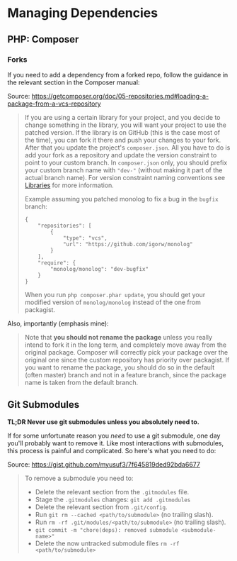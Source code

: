 # Managing Dependencies

## PHP: Composer

### Forks

If you need to add a dependency from a forked repo, follow the guidance in the relevant section in the Composer manual:

Source: <https://getcomposer.org/doc/05-repositories.md#loading-a-package-from-a-vcs-repository>

> If you are using a certain library for your project, and you decide to change
> something in the library, you will want your project to use the patched
> version. If the library is on GitHub (this is the case most of the time), you
> can fork it there and push your changes to your fork. After that you update
> the project's `composer.json`. All you have to do is add your fork as a
> repository and update the version constraint to point to your custom branch.
> In `composer.json` only, you should prefix your custom branch name with
> `"dev-"` (without making it part of the actual branch name). For version
> constraint naming conventions see
> [Libraries](https://getcomposer.org/doc/02-libraries.md) for more information.
>
> Example assuming you patched monolog to fix a bug in the `bugfix` branch:
>
>     {
>         "repositories": [
>             {
>                 "type": "vcs",
>                 "url": "https://github.com/igorw/monolog"
>             }
>         ],
>         "require": {
>             "monolog/monolog": "dev-bugfix"
>         }
>     }
>
> When you run `php composer.phar update`, you should get your modified version
> of `monolog/monolog` instead of the one from packagist.

Also, importantly (emphasis mine):

> Note that **you should not rename the package** unless you really intend to
> fork it in the long term, and completely move away from the original package.
> Composer will correctly pick your package over the original one since the
> custom repository has priority over packagist. If you want to rename the
> package, you should do so in the default (often master) branch and not in a
> feature branch, since the package name is taken from the default branch.

## Git Submodules

**TL;DR Never use git submodules unless you absolutely need to.**

If for some unfortunate reason you _need_ to use a git submodule, one day you'll
probably want to remove it. Like most interactions with submodules, this process
is painful and complicated. So here's what you need to do:

Source: <https://gist.github.com/myusuf3/7f645819ded92bda6677>

> To remove a submodule you need to:
>
> - Delete the relevant section from the `.gitmodules` file.
> - Stage the `.gitmodules` changes: `git add .gitmodules`
> - Delete the relevant section from `.git/config`.
> - Run `git rm --cached <path/to/submodule>` (no trailing slash).
> - Run `rm -rf .git/modules/<path/to/submodule>` (no trailing slash).
> - `git commit -m "chore(deps): removed submodule <submodule-name>"`
> - Delete the now untracked submodule files `rm -rf <path/to/submodule>`
